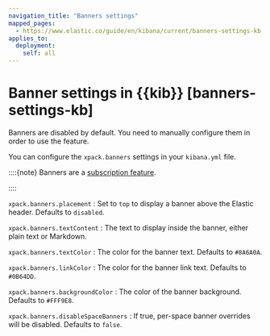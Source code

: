 ```yaml
---
navigation_title: "Banners settings"
mapped_pages:
  - https://www.elastic.co/guide/en/kibana/current/banners-settings-kb.html
applies_to:
  deployment:
    self: all
---
```


# Banner settings in {{kib}} [banners-settings-kb]


Banners are disabled by default. You need to manually configure them in order to use the feature.

You can configure the `xpack.banners` settings in your `kibana.yml` file.

::::{note}
Banners are a [subscription feature](https://www.elastic.co/subscriptions).

::::


`xpack.banners.placement`
:   Set to `top` to display a banner above the Elastic header. Defaults to `disabled`.

`xpack.banners.textContent`
:   The text to display inside the banner, either plain text or Markdown.

`xpack.banners.textColor`
:   The color for the banner text. Defaults to `#8A6A0A`.

`xpack.banners.linkColor`
:   The color for the banner link text. Defaults to `#0B64DD`.

`xpack.banners.backgroundColor`
:   The color of the banner background. Defaults to `#FFF9E8`.

`xpack.banners.disableSpaceBanners`
:   If true, per-space banner overrides will be disabled. Defaults to `false`.

